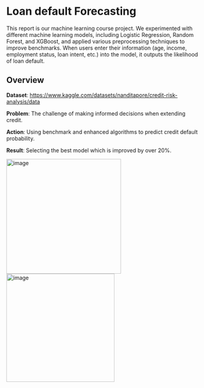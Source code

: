 # Loan default Forecasting
This report is our machine learning course project. We experimented with different machine learning models, including Logistic Regression, Random Forest, and XGBoost, and applied various preprocessing techniques to improve benchmarks. When users enter their information (age, income, employment status, loan intent, etc.) into the model, it outputs the likelihood of loan default.

## Overview
**Dataset**: https://www.kaggle.com/datasets/nanditapore/credit-risk-analysis/data

**Problem**: The challenge of making informed decisions when extending credit.    

**Action**: Using benchmark and enhanced algorithms to predict credit default probability.  

**Result**: Selecting the best model which is improved by over 20%.


<img width="299" alt="image" src="https://github.com/wenchitseng/loan_default_forecasting/assets/145182368/3adaa3ad-7338-4fe4-aa2f-ad1e931c08df">
<img width="282" alt="image" src="https://github.com/wenchitseng/loan_default_forecasting/assets/145182368/da227af7-91bd-4f6c-901f-48f2d0d2ee6f">


